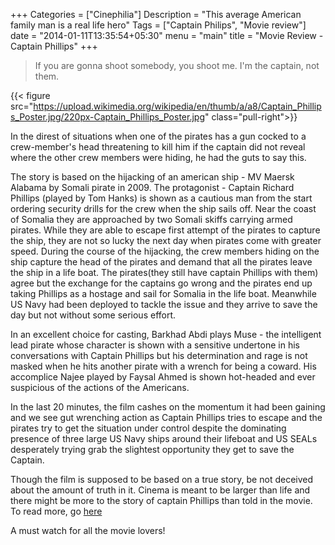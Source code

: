 +++
Categories = ["Cinephilia"]
Description = "This average American family man is a real life hero"
Tags = ["Captain Philips", "Movie review"]
date = "2014-01-11T13:35:54+05:30"
menu = "main"
title = "Movie Review - Captain Phillips"
+++

> If you are gonna shoot somebody, you shoot me. I'm the captain, not them.

{{< figure src="https://upload.wikimedia.org/wikipedia/en/thumb/a/a8/Captain_Phillips_Poster.jpg/220px-Captain_Phillips_Poster.jpg" class="pull-right">}}

In the direst of situations when one of the pirates has a gun cocked to a crew-member's head threatening to kill him if the captain did not reveal where the other crew members were hiding, he had the guts to say this.

The story is based on the hijacking of an american ship - MV Maersk Alabama by Somali pirate in 2009. The protagonist - Captain Richard Phillips (played by Tom Hanks) is shown as a cautious man from the start ordering security drills for the crew when the ship sails off. Near the coast of Somalia they are approached by two Somali skiffs carrying armed pirates. While they are able to escape first attempt of the pirates to capture the ship, they are not so lucky the next day when pirates come with greater speed. During the course of the hijacking, the crew members hiding on the ship capture the head of the pirates and demand that all the pirates leave the ship in a life boat. The pirates(they still have captain Phillips with them) agree but the exchange for the captains go wrong and the pirates end up taking Phillips as a hostage and sail for Somalia in the life boat. Meanwhile US Navy had been deployed to tackle the issue and they arrive to save the day but not without some serious effort.

In an excellent choice for casting, Barkhad Abdi plays Muse - the intelligent lead pirate whose character is shown with a sensitive undertone in his conversations with Captain Phillips but his determination and rage is not masked when he hits another pirate with a wrench for being a coward. His accomplice Najee played by Faysal Ahmed is shown hot-headed and ever suspicious of the actions of the Americans. 

In the last 20 minutes, the film cashes on the momentum it had been gaining and we see gut wrenching action as Captain Phillips tries to escape and the pirates try to get the situation under control despite the dominating presence of three large US Navy ships around their lifeboat and US SEALs desperately trying grab the slightest opportunity they get to save the Captain. 

Though the film is supposed to be based on a true story, be not deceived about the amount of truth in it. Cinema is meant to be larger than life and there might be more to the story of captain Phillips than told in the movie. To read more, go [here](http://nypost.com/2013/10/13/crew-members-deny-captain-phillips-heroism/)

A must watch for all the movie lovers!